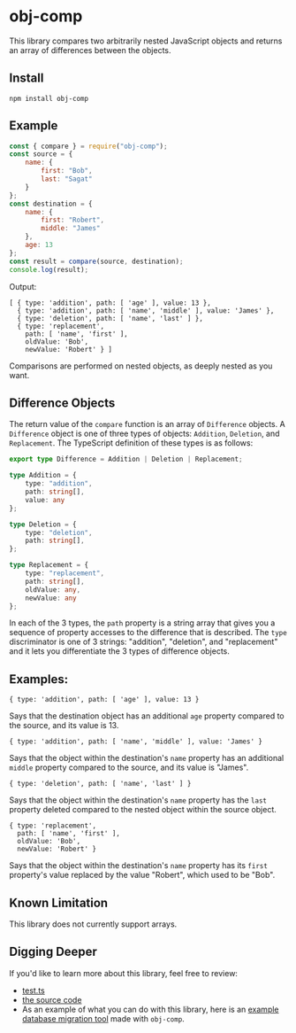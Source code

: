 # obj-comp

This library compares two arbitrarily nested JavaScript objects and returns
an array of differences between the objects.

## Install

```
npm install obj-comp
```

## Example

```js
const { compare } = require("obj-comp");
const source = {
    name: {
        first: "Bob",
        last: "Sagat"
    }
};
const destination = {
    name: {
        first: "Robert",
        middle: "James"
    },
    age: 13
};
const result = compare(source, destination);
console.log(result);
```

Output:
```
[ { type: 'addition', path: [ 'age' ], value: 13 },
  { type: 'addition', path: [ 'name', 'middle' ], value: 'James' },
  { type: 'deletion', path: [ 'name', 'last' ] },
  { type: 'replacement',
    path: [ 'name', 'first' ],
    oldValue: 'Bob',
    newValue: 'Robert' } ]
```

Comparisons are performed on nested objects, as deeply nested as you want.

## Difference Objects

The return value of the `compare` function is an array of `Difference` objects.
A `Difference` object is one of three types of objects: `Addition`, `Deletion`,
and `Replacement`. The TypeScript definition of these types is as follows:

```ts
export type Difference = Addition | Deletion | Replacement;

type Addition = {
    type: "addition",
    path: string[],
    value: any
};

type Deletion = {
    type: "deletion",
    path: string[],
};

type Replacement = {
    type: "replacement",
    path: string[],
    oldValue: any,
    newValue: any
};
```

In each of the 3 types, the `path` property is a string array that gives you
a sequence of property accesses to the difference that is described. The
`type` discriminator is one of 3 strings: "addition", "deletion", and "replacement"
and it lets you differentiate the 3 types of difference objects.

## Examples:

```
{ type: 'addition', path: [ 'age' ], value: 13 }
```

Says that the destination object has an additional `age` property compared to the source, and
its value is 13.

```
{ type: 'addition', path: [ 'name', 'middle' ], value: 'James' }
```

Says that the object within the destination's `name` property has an additional `middle`
property compared to the source, and its value is "James".

```
{ type: 'deletion', path: [ 'name', 'last' ] }
```

Says that the object within the destination's `name` property has the `last` property
deleted compared to the nested object within the source object.

```
{ type: 'replacement',
  path: [ 'name', 'first' ],
  oldValue: 'Bob',
  newValue: 'Robert' }
```

Says that the object within the destination's `name` property has its `first`
property's value replaced by the value "Robert", which used to be "Bob".

## Known Limitation

This library does not currently support arrays.

## Digging Deeper

If you'd like to learn more about this library, feel free to review:

* [test.ts](test.ts)
* [the source code](obj-comp.ts)
* As an example of what you can do with this library, here is an [example database migration tool](database-migrator-example) made with `obj-comp`.
